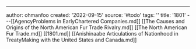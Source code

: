 ---
author: ohmanfoo
created: '2022-09-15'
source: '#todo'
tags: ''
title: '1801'
---[[AgencyProblems in EarlyChartered Companies.md]]
[[The Causes and Origins of the North American Fur Trade Rivalry.md]]
[[The North American Fur Trade.md]]
[[1801.md]]
[[Anishinaabe Articulations of Nationhood in TreatyMaking with the United States and Canada.md]]
